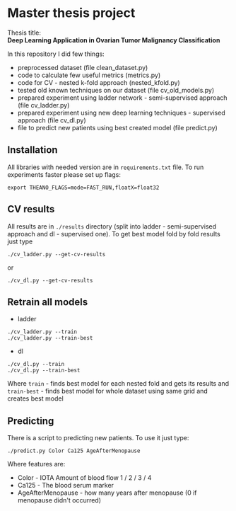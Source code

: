 # Master thesis project

Thesis title: <br>
<strong>Deep Learning Application in Ovarian Tumor Malignancy Classification</strong>

In this repository I did few things:
* preprocessed dataset (file clean_dataset.py)
* code to calculate few useful metrics (metrics.py)
* code for CV - nested k-fold approach (nested_kfold.py)
* tested old known techniques on our dataset (file cv_old_models.py)
* prepared experiment using ladder network - semi-supervised approach (file cv_ladder.py)
* prepared experiment using new deep learning techniques - supervised approach (file cv_dl.py)
* file to predict new patients using best created model (file predict.py)


## Installation

All libraries with needed version are in `requirements.txt` file.
To run experiments faster please set up flags:
```
export THEANO_FLAGS=mode=FAST_RUN,floatX=float32
```

## CV results
All results are in `./results` directory (split into ladder - semi-supervised approach and dl - supervised one).
To get best model fold by fold results just type
```
./cv_ladder.py --get-cv-results
```
or
```
./cv_dl.py --get-cv-results
```

## Retrain all models
* ladder
```
./cv_ladder.py --train
./cv_ladder.py --train-best
```
* dl
```
./cv_dl.py --train
./cv_dl.py --train-best
```
Where `train` - finds best model for each nested fold and gets its results and
`train-best` - finds best model for whole dataset using same grid and creates best model

## Predicting
There is a script to predicting new patients. To use it just type:
```
./predict.py Color Ca125 AgeAfterMenopause
```
Where features are:
* Color - IOTA Amount of blood flow 1 / 2 / 3 / 4
* Ca125 - The blood serum marker
* AgeAfterMenopause - how many years after menopause (0 if menopause didn't occurred)
